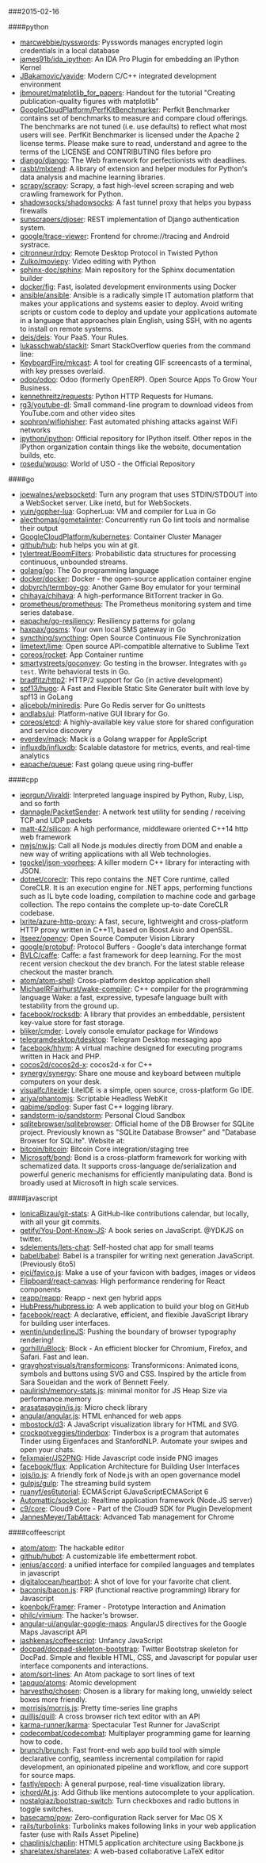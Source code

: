 ###2015-02-16

####python
* [marcwebbie/pysswords](https://github.com/marcwebbie/pysswords): Pysswords manages encrypted login credentials in a local database
* [james91b/ida_ipython](https://github.com/james91b/ida_ipython): An IDA Pro Plugin for embedding an IPython Kernel
* [JBakamovic/yavide](https://github.com/JBakamovic/yavide): Modern C/C++ integrated development environment
* [jbmouret/matplotlib_for_papers](https://github.com/jbmouret/matplotlib_for_papers): Handout for the tutorial "Creating publication-quality figures with matplotlib"
* [GoogleCloudPlatform/PerfKitBenchmarker](https://github.com/GoogleCloudPlatform/PerfKitBenchmarker): Perfkit Benchmarker contains set of benchmarks to measure and compare cloud offerings. The benchmarks are not tuned (i.e. use defaults) to reflect what most users will see. PerfKit Benchmarker is licensed under the Apache 2 license terms. Please make sure to read, understand and agree to the terms of the LICENSE and CONTRIBUTING files before pro
* [django/django](https://github.com/django/django): The Web framework for perfectionists with deadlines.
* [rasbt/mlxtend](https://github.com/rasbt/mlxtend): A library of extension and helper modules for Python's data analysis and machine learning libraries.
* [scrapy/scrapy](https://github.com/scrapy/scrapy): Scrapy, a fast high-level screen scraping and web crawling framework for Python.
* [shadowsocks/shadowsocks](https://github.com/shadowsocks/shadowsocks): A fast tunnel proxy that helps you bypass firewalls
* [sunscrapers/djoser](https://github.com/sunscrapers/djoser): REST implementation of Django authentication system.
* [google/trace-viewer](https://github.com/google/trace-viewer): Frontend for chrome://tracing and Android systrace.
* [citronneur/rdpy](https://github.com/citronneur/rdpy): Remote Desktop Protocol in Twisted Python
* [Zulko/moviepy](https://github.com/Zulko/moviepy): Video editing with Python
* [sphinx-doc/sphinx](https://github.com/sphinx-doc/sphinx): Main repository for the Sphinx documentation builder
* [docker/fig](https://github.com/docker/fig): Fast, isolated development environments using Docker
* [ansible/ansible](https://github.com/ansible/ansible): Ansible is a radically simple IT automation platform that makes your applications and systems easier to deploy. Avoid writing scripts or custom code to deploy and update your applications automate in a language that approaches plain English, using SSH, with no agents to install on remote systems.
* [deis/deis](https://github.com/deis/deis): Your PaaS. Your Rules.
* [lukasschwab/stackit](https://github.com/lukasschwab/stackit): Smart StackOverflow queries from the command line:
* [KeyboardFire/mkcast](https://github.com/KeyboardFire/mkcast): A tool for creating GIF screencasts of a terminal, with key presses overlaid.
* [odoo/odoo](https://github.com/odoo/odoo): Odoo (formerly OpenERP). Open Source Apps To Grow Your Business.
* [kennethreitz/requests](https://github.com/kennethreitz/requests): Python HTTP Requests for Humans.
* [rg3/youtube-dl](https://github.com/rg3/youtube-dl): Small command-line program to download videos from YouTube.com and other video sites
* [sophron/wifiphisher](https://github.com/sophron/wifiphisher): Fast automated phishing attacks against WiFi networks
* [ipython/ipython](https://github.com/ipython/ipython): Official repository for IPython itself. Other repos in the IPython organization contain things like the website, documentation builds, etc.
* [rosedu/wouso](https://github.com/rosedu/wouso): World of USO - the Official Repository

####go
* [joewalnes/websocketd](https://github.com/joewalnes/websocketd): Turn any program that uses STDIN/STDOUT into a WebSocket server. Like inetd, but for WebSockets.
* [yuin/gopher-lua](https://github.com/yuin/gopher-lua): GopherLua: VM and compiler for Lua in Go
* [alecthomas/gometalinter](https://github.com/alecthomas/gometalinter): Concurrently run Go lint tools and normalise their output
* [GoogleCloudPlatform/kubernetes](https://github.com/GoogleCloudPlatform/kubernetes): Container Cluster Manager
* [github/hub](https://github.com/github/hub): hub helps you win at git.
* [tylertreat/BoomFilters](https://github.com/tylertreat/BoomFilters): Probabilistic data structures for processing continuous, unbounded streams.
* [golang/go](https://github.com/golang/go): The Go programming language
* [docker/docker](https://github.com/docker/docker): Docker - the open-source application container engine
* [dobyrch/termboy-go](https://github.com/dobyrch/termboy-go): Another Game Boy emulator for your terminal
* [chihaya/chihaya](https://github.com/chihaya/chihaya): A high-performance BitTorrent tracker in Go.
* [prometheus/prometheus](https://github.com/prometheus/prometheus): The Prometheus monitoring system and time series database.
* [eapache/go-resiliency](https://github.com/eapache/go-resiliency): Resiliency patterns for golang
* [haxpax/gosms](https://github.com/haxpax/gosms): Your own local SMS gateway in Go
* [syncthing/syncthing](https://github.com/syncthing/syncthing): Open Source Continuous File Synchronization
* [limetext/lime](https://github.com/limetext/lime): Open source API-compatible alternative to Sublime Text
* [coreos/rocket](https://github.com/coreos/rocket): App Container runtime
* [smartystreets/goconvey](https://github.com/smartystreets/goconvey): Go testing in the browser. Integrates with `go test`. Write behavioral tests in Go.
* [bradfitz/http2](https://github.com/bradfitz/http2): HTTP/2 support for Go (in active development)
* [spf13/hugo](https://github.com/spf13/hugo): A Fast and Flexible Static Site Generator built with love by spf13 in GoLang
* [alicebob/miniredis](https://github.com/alicebob/miniredis): Pure Go Redis server for Go unittests
* [andlabs/ui](https://github.com/andlabs/ui): Platform-native GUI library for Go.
* [coreos/etcd](https://github.com/coreos/etcd): A highly-available key value store for shared configuration and service discovery
* [everdev/mack](https://github.com/everdev/mack): Mack is a Golang wrapper for AppleScript
* [influxdb/influxdb](https://github.com/influxdb/influxdb): Scalable datastore for metrics, events, and real-time analytics
* [eapache/queue](https://github.com/eapache/queue): Fast golang queue using ring-buffer

####cpp
* [jeorgun/Vivaldi](https://github.com/jeorgun/Vivaldi): Interpreted language inspired by Python, Ruby, Lisp, and so forth
* [dannagle/PacketSender](https://github.com/dannagle/PacketSender): A network test utility for sending / receiving TCP and UDP packets
* [matt-42/silicon](https://github.com/matt-42/silicon): A high performance, middleware oriented C++14 http web framework
* [nwjs/nw.js](https://github.com/nwjs/nw.js): Call all Node.js modules directly from DOM and enable a new way of writing applications with all Web technologies.
* [tgockel/json-voorhees](https://github.com/tgockel/json-voorhees): A killer modern C++ library for interacting with JSON.
* [dotnet/coreclr](https://github.com/dotnet/coreclr): This repo contains the .NET Core runtime, called CoreCLR. It is an execution engine for .NET apps, performing functions such as IL byte code loading, compilation to machine code and garbage collection. The repo contains the complete up-to-date CoreCLR codebase.
* [lxrite/azure-http-proxy](https://github.com/lxrite/azure-http-proxy): A fast, secure, lightweight and cross-platform HTTP proxy written in C++11, based on Boost.Asio and OpenSSL.
* [Itseez/opencv](https://github.com/Itseez/opencv): Open Source Computer Vision Library
* [google/protobuf](https://github.com/google/protobuf): Protocol Buffers - Google's data interchange format
* [BVLC/caffe](https://github.com/BVLC/caffe): Caffe: a fast framework for deep learning. For the most recent version checkout the dev branch. For the latest stable release checkout the master branch.
* [atom/atom-shell](https://github.com/atom/atom-shell): Cross-platform desktop application shell
* [MichaelRFairhurst/wake-compiler](https://github.com/MichaelRFairhurst/wake-compiler): C++ compiler for the programming language Wake: a fast, expressive, typesafe language built with testability from the ground up.
* [facebook/rocksdb](https://github.com/facebook/rocksdb): A library that provides an embeddable, persistent key-value store for fast storage.
* [bliker/cmder](https://github.com/bliker/cmder): Lovely console emulator package for Windows
* [telegramdesktop/tdesktop](https://github.com/telegramdesktop/tdesktop): Telegram Desktop messaging app
* [facebook/hhvm](https://github.com/facebook/hhvm): A virtual machine designed for executing programs written in Hack and PHP.
* [cocos2d/cocos2d-x](https://github.com/cocos2d/cocos2d-x): cocos2d-x for C++
* [synergy/synergy](https://github.com/synergy/synergy): Share one mouse and keyboard between multiple computers on your desk.
* [visualfc/liteide](https://github.com/visualfc/liteide): LiteIDE is a simple, open source, cross-platform Go IDE.
* [ariya/phantomjs](https://github.com/ariya/phantomjs): Scriptable Headless WebKit
* [gabime/spdlog](https://github.com/gabime/spdlog): Super fast C++ logging library.
* [sandstorm-io/sandstorm](https://github.com/sandstorm-io/sandstorm): Personal Cloud Sandbox
* [sqlitebrowser/sqlitebrowser](https://github.com/sqlitebrowser/sqlitebrowser): Official home of the DB Browser for SQLite project. Previously known as "SQLite Database Browser" and "Database Browser for SQLite". Website at:
* [bitcoin/bitcoin](https://github.com/bitcoin/bitcoin): Bitcoin Core integration/staging tree
* [Microsoft/bond](https://github.com/Microsoft/bond): Bond is a cross-platform framework for working with schematized data. It supports cross-language de/serialization and powerful generic mechanisms for efficiently manipulating data. Bond is broadly used at Microsoft in high scale services.

####javascript
* [IonicaBizau/git-stats](https://github.com/IonicaBizau/git-stats): A GitHub-like contributions calendar, but locally, with all your git commits.
* [getify/You-Dont-Know-JS](https://github.com/getify/You-Dont-Know-JS): A book series on JavaScript. @YDKJS on twitter.
* [sdelements/lets-chat](https://github.com/sdelements/lets-chat): Self-hosted chat app for small teams
* [babel/babel](https://github.com/babel/babel): Babel is a transpiler for writing next generation JavaScript. (Previously 6to5)
* [ejci/favico.js](https://github.com/ejci/favico.js): Make a use of your favicon with badges, images or videos
* [Flipboard/react-canvas](https://github.com/Flipboard/react-canvas): High performance <canvas> rendering for React components
* [reapp/reapp](https://github.com/reapp/reapp): Reapp - next gen hybrid apps
* [HubPress/hubpress.io](https://github.com/HubPress/hubpress.io): A web application to build your blog on GitHub
* [facebook/react](https://github.com/facebook/react): A declarative, efficient, and flexible JavaScript library for building user interfaces.
* [wentin/underlineJS](https://github.com/wentin/underlineJS): Pushing the boundary of browser typography rendering!
* [gorhill/uBlock](https://github.com/gorhill/uBlock): Block - An efficient blocker for Chromium, Firefox, and Safari. Fast and lean.
* [grayghostvisuals/transformicons](https://github.com/grayghostvisuals/transformicons): Transformicons: Animated icons, symbols and buttons using SVG and CSS. Inspired by the article from Sara Soueidan and the work of Bennett Feely.
* [paulirish/memory-stats.js](https://github.com/paulirish/memory-stats.js): minimal monitor for JS Heap Size via performance.memory
* [arasatasaygin/is.js](https://github.com/arasatasaygin/is.js): Micro check library
* [angular/angular.js](https://github.com/angular/angular.js): HTML enhanced for web apps
* [mbostock/d3](https://github.com/mbostock/d3): A JavaScript visualization library for HTML and SVG.
* [crockpotveggies/tinderbox](https://github.com/crockpotveggies/tinderbox): Tinderbox is a program that automates Tinder using Eigenfaces and StanfordNLP. Automate your swipes and open your chats.
* [felixmaier/JS2PNG](https://github.com/felixmaier/JS2PNG): Hide Javascript code inside PNG images
* [facebook/flux](https://github.com/facebook/flux): Application Architecture for Building User Interfaces
* [iojs/io.js](https://github.com/iojs/io.js): A friendly fork of Node.js with an open governance model
* [gulpjs/gulp](https://github.com/gulpjs/gulp): The streaming build system
* [ruanyf/es6tutorial](https://github.com/ruanyf/es6tutorial): ECMAScript 6JavaScriptECMAScript 6
* [Automattic/socket.io](https://github.com/Automattic/socket.io): Realtime application framework (Node.JS server)
* [c9/core](https://github.com/c9/core): Cloud9 Core - Part of the Cloud9 SDK for Plugin Development
* [JannesMeyer/TabAttack](https://github.com/JannesMeyer/TabAttack): Advanced Tab management for Chrome

####coffeescript
* [atom/atom](https://github.com/atom/atom): The hackable editor
* [github/hubot](https://github.com/github/hubot): A customizable life embetterment robot.
* [jenius/accord](https://github.com/jenius/accord): a unified interface for compiled languages and templates in javascript
* [digitalocean/heartbot](https://github.com/digitalocean/heartbot): A shot of love for your favorite chat client.
* [baconjs/bacon.js](https://github.com/baconjs/bacon.js): FRP (functional reactive programming) library for Javascript
* [koenbok/Framer](https://github.com/koenbok/Framer): Framer - Prototype Interaction and Animation
* [philc/vimium](https://github.com/philc/vimium): The hacker's browser.
* [angular-ui/angular-google-maps](https://github.com/angular-ui/angular-google-maps): AngularJS directives for the Google Maps Javascript API
* [jashkenas/coffeescript](https://github.com/jashkenas/coffeescript): Unfancy JavaScript
* [docpad/docpad-skeleton-bootstrap](https://github.com/docpad/docpad-skeleton-bootstrap): Twitter Bootstrap skeleton for DocPad. Simple and flexible HTML, CSS, and Javascript for popular user interface components and interactions.
* [atom/sort-lines](https://github.com/atom/sort-lines): An Atom package to sort lines of text
* [tapquo/atoms](https://github.com/tapquo/atoms): Atomic development
* [harvesthq/chosen](https://github.com/harvesthq/chosen): Chosen is a library for making long, unwieldy select boxes more friendly.
* [morrisjs/morris.js](https://github.com/morrisjs/morris.js): Pretty time-series line graphs
* [quilljs/quill](https://github.com/quilljs/quill): A cross browser rich text editor with an API
* [karma-runner/karma](https://github.com/karma-runner/karma): Spectacular Test Runner for JavaScript
* [codecombat/codecombat](https://github.com/codecombat/codecombat): Multiplayer programming game for learning how to code.
* [brunch/brunch](https://github.com/brunch/brunch): Fast front-end web app build tool with simple declarative config, seamless incremental compilation for rapid development, an opinionated pipeline and workflow, and core support for source maps.
* [fastly/epoch](https://github.com/fastly/epoch): A general purpose, real-time visualization library.
* [ichord/At.js](https://github.com/ichord/At.js): Add Github like mentions autocomplete to your application.
* [nostalgiaz/bootstrap-switch](https://github.com/nostalgiaz/bootstrap-switch): Turn checkboxes and radio buttons in toggle switches.
* [basecamp/pow](https://github.com/basecamp/pow): Zero-configuration Rack server for Mac OS X
* [rails/turbolinks](https://github.com/rails/turbolinks): Turbolinks makes following links in your web application faster (use with Rails Asset Pipeline)
* [chaplinjs/chaplin](https://github.com/chaplinjs/chaplin): HTML5 application architecture using Backbone.js
* [sharelatex/sharelatex](https://github.com/sharelatex/sharelatex): A web-based collaborative LaTeX editor

